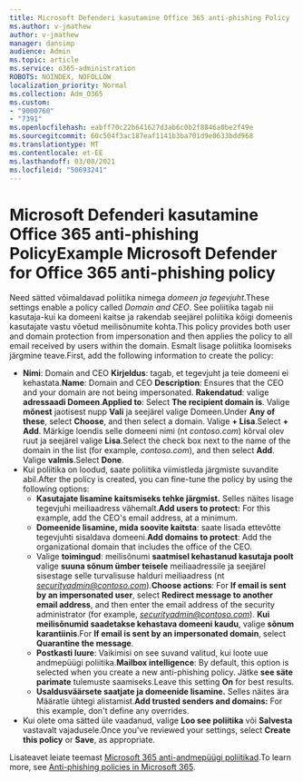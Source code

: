```yaml
---
title: Microsoft Defenderi kasutamine Office 365 anti-phishing Policy
ms.author: v-jmathew
author: v-jmathew
manager: dansimp
audience: Admin
ms.topic: article
ms.service: o365-administration
ROBOTS: NOINDEX, NOFOLLOW
localization_priority: Normal
ms.collection: Adm_O365
ms.custom:
- "9000760"
- "7391"
ms.openlocfilehash: eabff70c22b641627d3ab6c0b2f8846a0be2f49e
ms.sourcegitcommit: 60c504f3ac187eaf1141b3ba701d9e0633bdd968
ms.translationtype: MT
ms.contentlocale: et-EE
ms.lasthandoff: 03/08/2021
ms.locfileid: "50693241"
---
```

# <a name="example-microsoft-defender-for-office-365-anti-phishing-policy"></a><span data-ttu-id="fcff4-102">Microsoft Defenderi kasutamine Office 365 anti-phishing Policy</span><span class="sxs-lookup"><span data-stu-id="fcff4-102">Example Microsoft Defender for Office 365 anti-phishing policy</span></span>

<span data-ttu-id="fcff4-103">Need sätted võimaldavad poliitika nimega *domeen ja tegevjuht*.</span><span class="sxs-lookup"><span data-stu-id="fcff4-103">These settings enable a policy called *Domain and CEO*.</span></span> <span data-ttu-id="fcff4-104">See poliitika tagab nii kasutaja-kui ka domeeni kaitse ja rakendab seejärel poliitika kõigi domeenis kasutajate vastu võetud meilisõnumite kohta.</span><span class="sxs-lookup"><span data-stu-id="fcff4-104">This policy provides both user and domain protection from impersonation and then applies the policy to all email received by users within the domain.</span></span> <span data-ttu-id="fcff4-105">Esmalt lisage poliitika loomiseks järgmine teave.</span><span class="sxs-lookup"><span data-stu-id="fcff4-105">First, add the following information to create the policy:</span></span>

- <span data-ttu-id="fcff4-106">**Nimi**: Domain and CEO **Kirjeldus**: tagab, et tegevjuht ja teie domeeni ei kehastata.</span><span class="sxs-lookup"><span data-stu-id="fcff4-106">**Name**: Domain and CEO **Description**: Ensures that the CEO and your domain are not being impersonated.</span></span>
  <span data-ttu-id="fcff4-107">**Rakendatud**: valige **adressaadi Domeen**.</span><span class="sxs-lookup"><span data-stu-id="fcff4-107">**Applied to**: Select **The recipient domain is**.</span></span> <span data-ttu-id="fcff4-108">Valige **mõnest** jaotisest nupp **Vali** ja seejärel valige Domeen.</span><span class="sxs-lookup"><span data-stu-id="fcff4-108">Under **Any of these**, select **Choose**, and then select a domain.</span></span> <span data-ttu-id="fcff4-109">Valige **+ Lisa**.</span><span class="sxs-lookup"><span data-stu-id="fcff4-109">Select **+ Add**.</span></span> <span data-ttu-id="fcff4-110">Märkige loendis selle domeeni nimi (nt *contoso.com*) kõrval olev ruut ja seejärel valige **Lisa**.</span><span class="sxs-lookup"><span data-stu-id="fcff4-110">Select the check box next to the name of the domain in the list (for example, *contoso.com*), and then select **Add**.</span></span> <span data-ttu-id="fcff4-111">Valige **valmis**.</span><span class="sxs-lookup"><span data-stu-id="fcff4-111">Select **Done**.</span></span>
- <span data-ttu-id="fcff4-112">Kui poliitika on loodud, saate poliitika viimistleda järgmiste suvandite abil.</span><span class="sxs-lookup"><span data-stu-id="fcff4-112">After the policy is created, you can fine-tune the policy by using the following options:</span></span>
  - <span data-ttu-id="fcff4-113">**Kasutajate lisamine kaitsmiseks tehke järgmist.** Selles näites lisage tegevjuhi meiliaadress vähemalt.</span><span class="sxs-lookup"><span data-stu-id="fcff4-113">**Add users to protect:** For this example, add the CEO's email address, at a minimum.</span></span>
  - <span data-ttu-id="fcff4-114">**Domeenide lisamine, mida soovite kaitsta**: saate lisada ettevõtte tegevjuhti sisaldava domeeni.</span><span class="sxs-lookup"><span data-stu-id="fcff4-114">**Add domains to protect**: Add the organizational domain that includes the office of the CEO.</span></span>
  - <span data-ttu-id="fcff4-115">Valige **toimingud**: meilisõnumi **saatmisel kehastanud kasutaja poolt** valige **suuna sõnum ümber teisele** meiliaadressile ja seejärel sisestage selle turvalisuse halduri meiliaadress (nt *securityadmin@contoso.com*).</span><span class="sxs-lookup"><span data-stu-id="fcff4-115">**Choose actions**: For **If email is sent by an impersonated user**, select **Redirect message to another email address**, and then enter the email address of the security administrator (for example, *securityadmin@contoso.com*).</span></span> <span data-ttu-id="fcff4-116">**Kui meilisõnumid saadetakse kehastava domeeni kaudu**, valige **sõnum karantiinis**.</span><span class="sxs-lookup"><span data-stu-id="fcff4-116">For **If email is sent by an impersonated domain**, select **Quarantine the message**.</span></span>
  - <span data-ttu-id="fcff4-117">**Postkasti luure**: Vaikimisi on see suvand valitud, kui loote uue andmepüügi poliitika.</span><span class="sxs-lookup"><span data-stu-id="fcff4-117">**Mailbox intelligence**: By default, this option is selected when you create a new anti-phishing policy.</span></span> <span data-ttu-id="fcff4-118">Jätke **see säte parimate** tulemuste saamiseks.</span><span class="sxs-lookup"><span data-stu-id="fcff4-118">Leave this setting **On** for best results.</span></span>
  - <span data-ttu-id="fcff4-119">**Usaldusväärsete saatjate ja domeenide lisamine.** Selles näites ära Määratle ühtegi alistamist.</span><span class="sxs-lookup"><span data-stu-id="fcff4-119">**Add trusted senders and domains:** For this example, don't define any overrides.</span></span>
- <span data-ttu-id="fcff4-120">Kui olete oma sätted üle vaadanud, valige **Loo see poliitika** või **Salvesta** vastavalt vajadusele.</span><span class="sxs-lookup"><span data-stu-id="fcff4-120">Once you've reviewed your settings, select **Create this policy** or **Save**, as appropriate.</span></span>

<span data-ttu-id="fcff4-121">Lisateavet leiate teemast [Microsoft 365 anti-andmepüügi poliitikad](https://go.microsoft.com/fwlink/?linkid=2092235).</span><span class="sxs-lookup"><span data-stu-id="fcff4-121">To learn more, see [Anti-phishing policies in Microsoft 365](https://go.microsoft.com/fwlink/?linkid=2092235).</span></span>
